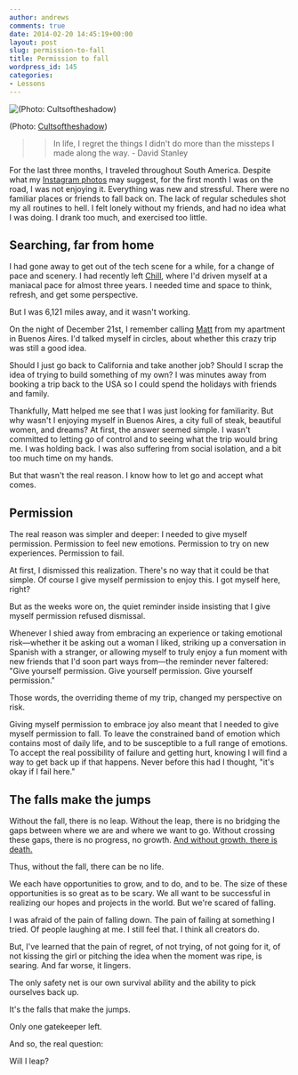 ```yaml
---
author: andrews
comments: true
date: 2014-02-20 14:45:19+00:00
layout: post
slug: permission-to-fall
title: Permission to fall
wordpress_id: 145
categories:
- Lessons
---
```


![(Photo: Cultsoftheshadow)](http://andrewblog.s3.amazonaws.com/wp-content/uploads/2014/02/falling.jpg)





(Photo: [Cultsoftheshadow](http://www.flickr.com/photos/simongoez/with/8484970166/))





<blockquote>
  
> 
> In life, I regret the things I didn't do more than the missteps I made along the way. - David Stanley
> 
> 
</blockquote>





For the last three months, I traveled throughout South America. Despite what my [Instagram photos](http://instagram.com/skotzko) may suggest, for the first month I was on the road, I was not enjoying it. Everything was new and stressful. There were no familiar places or friends to fall back on. The lack of regular schedules shot my all routines to hell. I felt lonely without my friends, and had no idea what I was doing. I drank too much, and exercised too little.





## Searching, far from home





I had gone away to get out of the tech scene for a while, for a change of pace and scenery. I had recently left [Chill](http://chill.com), where I'd driven myself at a maniacal pace for almost three years. I needed time and space to think, refresh, and get some perspective.





But I was 6,121 miles away, and it wasn't working.





On the night of December 21st, I remember calling [Matt](http://mattdsandler.com/) from my apartment in Buenos Aires. I'd talked myself in circles, about whether this crazy trip was still a good idea.





Should I just go back to California and take another job? Should I scrap the idea of trying to build something of my own? I was minutes away from booking a trip back to the USA so I could spend the holidays with friends and family.





Thankfully, Matt helped me see that I was just looking for familiarity. But why wasn't I enjoying myself in Buenos Aires, a city full of steak, beautiful women, and dreams? <!-- more --> At first, the answer seemed simple. I wasn't committed to letting go of control and to seeing what the trip would bring me. I was holding back. I was also suffering from social isolation, and a bit too much time on my hands.





But that wasn't the real reason. I know how to let go and accept what comes.





## Permission





The real reason was simpler and deeper: I needed to give myself permission. Permission to feel new emotions. Permission to try on new experiences. Permission to fail.





At first, I dismissed this realization. There's no way that it could be that simple. Of course I give myself permission to enjoy this. I got myself here, right?





But as the weeks wore on, the quiet reminder inside insisting that I give myself permission refused dismissal.





Whenever I shied away from embracing an experience or taking emotional risk—whether it be asking out a woman I liked, striking up a conversation in Spanish with a stranger, or allowing myself to truly enjoy a fun moment with new friends that I'd soon part ways from—the reminder never faltered: "Give yourself permission. Give yourself permission. Give yourself permission."





Those words, the overriding theme of my trip, changed my perspective on risk.





Giving myself permission to embrace joy also meant that I needed to give myself permission to fall. To leave the constrained band of emotion which contains most of daily life, and to be susceptible to a full range of emotions. To accept the real possibility of failure and getting hurt, knowing I will find a way to get back up if that happens. Never before this had I thought, "it's okay if I fail here."





## The falls make the jumps





Without the fall, there is no leap. Without the leap, there is no bridging the gaps between where we are and where we want to go. Without crossing these gaps, there is no progress, no growth. [And without growth, there is death.](http://www.andrewskotzko.com/about/)





Thus, without the fall, there can be no life.





We each have opportunities to grow, and to do, and to be. The size of these opportunities is so great as to be scary. We all want to be successful in realizing our hopes and projects in the world. But we're scared of falling.





I was afraid of the pain of falling down. The pain of failing at something I tried. Of people laughing at me. I still feel that. I think all creators do.





But, I've learned that the pain of regret, of not trying, of not going for it, of not kissing the girl or pitching the idea when the moment was ripe, is searing. And far worse, it lingers.





The only safety net is our own survival ability and the ability to pick ourselves back up.





It's the falls that make the jumps.





Only one gatekeeper left.





And so, the real question:





Will I leap?



